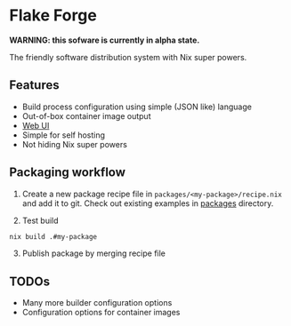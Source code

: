 # Flake Forge

**WARNING: this sofware is currently in alpha state.**

The friendly software distribution system with Nix super powers.


## Features

* Build process configuration using simple (JSON like) language
* Out-of-box container image output
* [Web UI](https://imincik.github.io/flake-forge)
* Simple for self hosting
* Not hiding Nix super powers


## Packaging workflow

1. Create a new package recipe file in `packages/<my-package>/recipe.nix` and
   add it to git. Check out existing examples in [packages](packages) directory.

2. Test build

```bash
nix build .#my-package
```

3. Publish package by merging recipe file


## TODOs

* Many more builder configuration options
* Configuration options for container images

